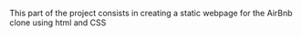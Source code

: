 This part of the project consists in creating a static webpage for the AirBnb clone using html and CSS
